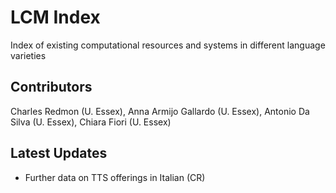 # LCM Index
Index of existing computational resources and systems in different language varieties

## Contributors
Charles Redmon (U. Essex), Anna Armijo Gallardo (U. Essex), Antonio Da Silva (U. Essex), Chiara Fiori (U. Essex)

## Latest Updates
- Further data on TTS offerings in Italian (CR)


